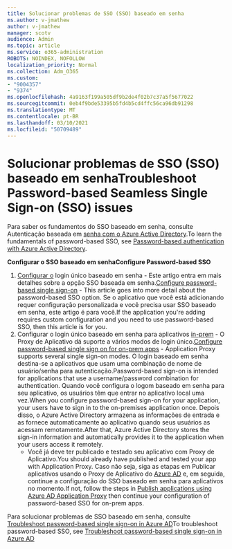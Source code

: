 ```yaml
---
title: Solucionar problemas de SSO (SSO) baseado em senha
ms.author: v-jmathew
author: v-jmathew
manager: scotv
audience: Admin
ms.topic: article
ms.service: o365-administration
ROBOTS: NOINDEX, NOFOLLOW
localization_priority: Normal
ms.collection: Adm_O365
ms.custom:
- "9004357"
- "9374"
ms.openlocfilehash: 4a9163f199a505df9b2de4f02b7c37a5f5677022
ms.sourcegitcommit: 0eb4f9bde53395b5fd4b5cd4ffc56ca96db91298
ms.translationtype: MT
ms.contentlocale: pt-BR
ms.lasthandoff: 03/10/2021
ms.locfileid: "50709489"
---
```

# <a name="troubleshoot-password-based-seamless-single-sign-on-sso-issues"></a><span data-ttu-id="407b1-102">Solucionar problemas de SSO (SSO) baseado em senha</span><span class="sxs-lookup"><span data-stu-id="407b1-102">Troubleshoot Password-based Seamless Single Sign-on (SSO) issues</span></span>

<span data-ttu-id="407b1-103">Para saber os fundamentos do SSO baseado em senha, consulte Autenticação baseada em [senha com o Azure Active Directory](https://docs.microsoft.com/azure/active-directory/fundamentals/auth-password-based-sso).</span><span class="sxs-lookup"><span data-stu-id="407b1-103">To learn the fundamentals of password-based SSO, see [Password-based authentication with Azure Active Directory](https://docs.microsoft.com/azure/active-directory/fundamentals/auth-password-based-sso).</span></span>

<span data-ttu-id="407b1-104">**Configurar o SSO baseado em senha**</span><span class="sxs-lookup"><span data-stu-id="407b1-104">**Configure Password-based SSO**</span></span>

1. <span data-ttu-id="407b1-105">[Configurar o](https://docs.microsoft.com/azure/active-directory/manage-apps/configure-password-single-sign-on-non-gallery-applications) login único baseado em senha - Este artigo entra em mais detalhes sobre a opção SSO baseada em senha.</span><span class="sxs-lookup"><span data-stu-id="407b1-105">[Configure password-based single sign-on](https://docs.microsoft.com/azure/active-directory/manage-apps/configure-password-single-sign-on-non-gallery-applications) - This article goes into more detail about the password-based SSO option.</span></span> <span data-ttu-id="407b1-106">Se o aplicativo que você está adicionando requer configuração personalizada e você precisa usar SSO baseado em senha, este artigo é para você.</span><span class="sxs-lookup"><span data-stu-id="407b1-106">If the application you're adding requires custom configuration and you need to use password-based SSO, then this article is for you.</span></span>
2. <span data-ttu-id="407b1-107">Configurar o login único baseado em senha para aplicativos [in-prem](https://docs.microsoft.com/azure/active-directory/manage-apps/application-proxy-configure-single-sign-on-password-vaulting) - O Proxy de Aplicativo dá suporte a vários modos de login único.</span><span class="sxs-lookup"><span data-stu-id="407b1-107">[Configure password-based single sign on for on-prem apps](https://docs.microsoft.com/azure/active-directory/manage-apps/application-proxy-configure-single-sign-on-password-vaulting) - Application Proxy supports several single sign-on modes.</span></span> <span data-ttu-id="407b1-108">O login baseado em senha destina-se a aplicativos que usam uma combinação de nome de usuário/senha para autenticação.</span><span class="sxs-lookup"><span data-stu-id="407b1-108">Password-based sign-on is intended for applications that use a username/password combination for authentication.</span></span> <span data-ttu-id="407b1-109">Quando você configura o logom baseado em senha para seu aplicativo, os usuários têm que entrar no aplicativo local uma vez.</span><span class="sxs-lookup"><span data-stu-id="407b1-109">When you configure password-based sign-on for your application, your users have to sign in to the on-premises application once.</span></span> <span data-ttu-id="407b1-110">Depois disso, o Azure Active Directory armazena as informações de entrada e as fornece automaticamente ao aplicativo quando seus usuários as acessam remotamente.</span><span class="sxs-lookup"><span data-stu-id="407b1-110">After that, Azure Active Directory stores the sign-in information and automatically provides it to the application when your users access it remotely.</span></span>
    - <span data-ttu-id="407b1-111">Você já deve ter publicado e testado seu aplicativo com Proxy de Aplicativo.</span><span class="sxs-lookup"><span data-stu-id="407b1-111">You should already have published and tested your app with Application Proxy.</span></span> <span data-ttu-id="407b1-112">Caso não seja, siga as etapas em Publicar aplicativos usando o Proxy de Aplicativo do [Azure AD](https://docs.microsoft.com/azure/active-directory/manage-apps/application-proxy-add-on-premises-application) e, em seguida, continue a configuração do SSO baseado em senha para aplicativos no momento.</span><span class="sxs-lookup"><span data-stu-id="407b1-112">If not, follow the steps in [Publish applications using Azure AD Application Proxy](https://docs.microsoft.com/azure/active-directory/manage-apps/application-proxy-add-on-premises-application) then continue your configuration of password-based SSO for on-prem apps.</span></span>

<span data-ttu-id="407b1-113">Para solucionar problemas de SSO baseado em senha, consulte [Troubleshoot password-based single sign-on in Azure AD](https://docs.microsoft.com/azure/active-directory/manage-apps/troubleshoot-password-based-sso)</span><span class="sxs-lookup"><span data-stu-id="407b1-113">To troubleshoot password-based SSO, see [Troubleshoot password-based single sign-on in Azure AD](https://docs.microsoft.com/azure/active-directory/manage-apps/troubleshoot-password-based-sso)</span></span>
